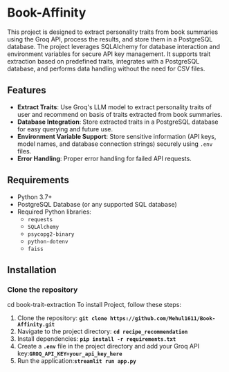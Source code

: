 # Book-Affinity

This project is designed to extract personality traits from book summaries using the Groq API, process the results, and store them in a PostgreSQL database. The project leverages SQLAlchemy for database interaction and environment variables for secure API key management. It supports trait extraction based on predefined traits, integrates with a PostgreSQL database, and performs data handling without the need for CSV files.

## Features
- **Extract Traits**: Use Groq's LLM model to extract personality traits of user and recommend on basis of traits extracted from book summaries.
- **Database Integration**: Store extracted traits in a PostgreSQL database for easy querying and future use.
- **Environment Variable Support**: Store sensitive information (API keys, model names, and database connection strings) securely using `.env` files.
- **Error Handling**: Proper error handling for failed API requests.

## Requirements
- Python 3.7+
- PostgreSQL Database (or any supported SQL database)
- Required Python libraries:
  - `requests`
  - `SQLAlchemy`
  - `psycopg2-binary`
  - `python-dotenv`
  - `faiss`
    

## Installation

### Clone the repository

cd book-trait-extraction
To install Project, follow these steps:
1. Clone the repository: **`git clone https://github.com/Mehul1611/Book-Affinity.git`**
2. Navigate to the project directory: **`cd recipe_recommendation`**
3. Install dependencies: **`pip install -r requirements.txt`**
4. Create a **`.env`** file in the project directory and add your Groq API key:**`GROQ_API_KEY=your_api_key_here`**
5. Run the application:**`streamlit run app.py`**
